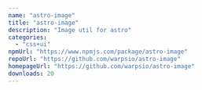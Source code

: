 ```yaml
---
name: "astro-image"
title: "astro-image"
description: "Image util for astro"
categories:
  - "css+ui"
npmUrl: "https://www.npmjs.com/package/astro-image"
repoUrl: "https://github.com/warpsio/astro-image"
homepageUrl: "https://github.com/warpsio/astro-image"
downloads: 20
---
```

